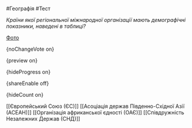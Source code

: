 #Географія #Тест

*Країни якої регіональної міжнародної організації мають демографічні показники, наведені в таблиці?*

[Фото](https://zno.osvita.ua//doc/images/znotest/28/2814/35.jpg)

{noChangeVote on}

{preview on}

{hideProgress on}

{shareEnable off}

{hideCount on}

[[Європейський Союз (ЄС)]]
[[Асоціація держав Південно-Східної Азії (АСЕАН)]]
[[Організація африканської єдності (ОАЄ)]]
[[Співдружність Незалежних Держав (СНД)]]
